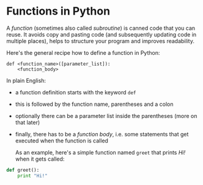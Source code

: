 # Functions in Python

A *function* (sometimes also called *subroutine*) is canned code that you
can reuse. It avoids copy and pasting code (and subsequently updating code in multiple places),
helps to structure your program and improves readability.

Here's the general recipe how to define a function in Python:

```
def <function_name>([parameter_list]):
    <function_body>
```

In plain English:
* a function definition starts with the keyword `def`
* this is followed by the function name, parentheses and a colon
* optionally there can be a parameter list inside the parentheses (more on that later)
* finally, there has to be a *function body*, i.e. some statements that get
  executed when the function is called

  As an example, here's a simple function named `greet` that prints *Hi!*
  when it gets called:

```python
def greet():
    print "Hi!"
```
